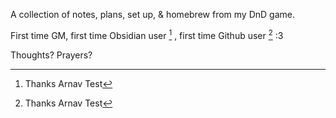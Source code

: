 A collection of notes, plans, set up, & homebrew from my DnD game. 

First time GM, first time Obsidian user [^1] , first time Github user [^1] :3

Thoughts? Prayers?

[^1]:Thanks Arnav  Test
